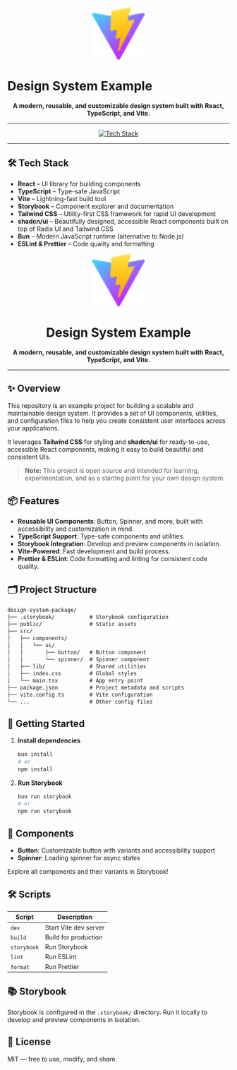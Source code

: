 <p align="center">
   <img src="public/vite.svg" alt="Design System" width="120" />
</p>

# Design System Example

<p align="center">
   <b>A modern, reusable, and customizable design system built with React, TypeScript, and Vite.</b>
</p>

---

<p align="center">
   <a href="#tech-stack"><img src="https://img.shields.io/badge/Stack-React%20%7C%20TypeScript%20%7C%20Vite%20%7C%20Storybook%20%7C%20Bun%20%7C%20Tailwind%20CSS%20%7C%20shadcn--ui-blue" alt="Tech Stack"/></a>
</p>

---

## 🛠️ Tech Stack

- **React** – UI library for building components
- **TypeScript** – Type-safe JavaScript
- **Vite** – Lightning-fast build tool
- **Storybook** – Component explorer and documentation
- **Tailwind CSS** – Utility-first CSS framework for rapid UI development
- **shadcn/ui** – Beautifully designed, accessible React components built on top of Radix UI and Tailwind CSS
- **Bun** – Modern JavaScript runtime (alternative to Node.js)
- **ESLint & Prettier** – Code quality and formatting

<p align="center">
  <img src="public/vite.svg" alt="Design System" width="120" />
</p>

<h1 align="center">Design System Example</h1>

<p align="center">
  <b>A modern, reusable, and customizable design system built with React, TypeScript, and Vite.</b>
</p>

---

## ✨ Overview

This repository is an example project for building a scalable and maintainable design system. It provides a set of UI components, utilities, and configuration files to help you create consistent user interfaces across your applications.

It leverages **Tailwind CSS** for styling and **shadcn/ui** for ready-to-use, accessible React components, making it easy to build beautiful and consistent UIs.

> **Note:** This project is open source and intended for learning, experimentation, and as a starting point for your own design system.

## 📦 Features

- **Reusable UI Components**: Button, Spinner, and more, built with accessibility and customization in mind.
- **TypeScript Support**: Type-safe components and utilities.
- **Storybook Integration**: Develop and preview components in isolation.
- **Vite-Powered**: Fast development and build process.
- **Prettier & ESLint**: Code formatting and linting for consistent code quality.

## 🗂️ Project Structure

```text
design-system-package/
├── .storybook/           # Storybook configuration
├── public/               # Static assets
├── src/
│   ├── components/
│   │   └── ui/
│   │       ├── button/   # Button component
│   │       └── spinner/  # Spinner component
│   ├── lib/              # Shared utilities
│   ├── index.css         # Global styles
│   └── main.tsx          # App entry point
├── package.json          # Project metadata and scripts
├── vite.config.ts        # Vite configuration
└── ...                   # Other config files
```

## 🚀 Getting Started

1. **Install dependencies**

   ```sh
   bun install
   # or
   npm install
   ```

2. **Run Storybook**

   ```sh
   bun run storybook
   # or
   npm run storybook
   ```

## 🧩 Components

- **Button**: Customizable button with variants and accessibility support
- **Spinner**: Loading spinner for async states

Explore all components and their variants in Storybook!

## 🛠️ Scripts

| Script      | Description           |
| ----------- | --------------------- |
| `dev`       | Start Vite dev server |
| `build`     | Build for production  |
| `storybook` | Run Storybook         |
| `lint`      | Run ESLint            |
| `format`    | Run Prettier          |

## 📚 Storybook

Storybook is configured in the `.storybook/` directory. Run it locally to develop and preview components in isolation.

## 📝 License

MIT — free to use, modify, and share.

